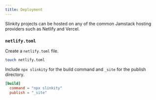 ```yaml
---
title: Deployment
---
```


Slinkity projects can be hosted on any of the common Jamstack hosting providers such as Netlify and Vercel.

### `netlify.toml`

Create a `netlify.toml` file.

```bash
touch netlify.toml
```

Include `npx slinkity` for the build command and `_site` for the publish directory.

```toml
[build]
  command = "npx slinkity"
  publish = "_site"
```
